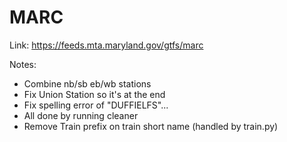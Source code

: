 # MARC

Link: https://feeds.mta.maryland.gov/gtfs/marc

Notes: 
- Combine nb/sb eb/wb stations
- Fix Union Station so it's at the end
- Fix spelling error of "DUFFIELFS"...
- All done by running cleaner
- Remove Train prefix on train short name (handled by train.py)